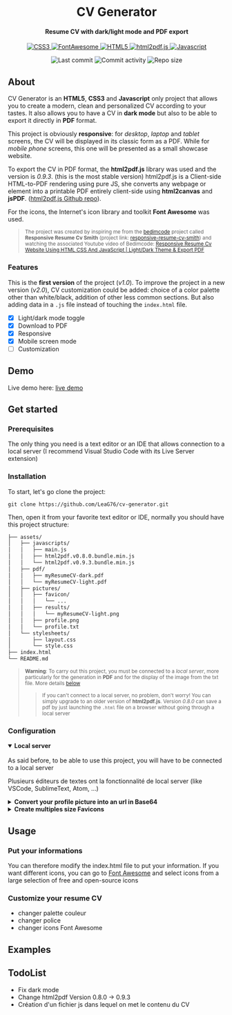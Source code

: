 <p align="center">
  <h1 align="center">CV Generator</h1>
  <h4 align="center">Resume CV with dark/light mode and PDF export</h4>
</p>

<p align="center">
  <a href="https://developer.mozilla.org/en-US/docs/Web/CSS">
    <img alt="CSS3" src="https://img.shields.io/badge/-CSS3-0068BA?style=flat&logo=css3&logoColor=white" />
  </a>

  <a href="https://fontawesome.com/">
    <img alt="FontAwesome" src="https://img.shields.io/badge/-Font_Awesome-2186DF?style=flat&logo=fontawesome&logoColor=white" />
  </a>

  <a href="https://developer.mozilla.org/en-US/docs/Glossary/HTML5">
    <img alt="HTML5" src="https://img.shields.io/badge/-HTML5-DD4D25?style=flat&logo=html5&logoColor=white" />
  </a>

  <a href="https://ekoopmans.github.io/html2pdf.js/">
    <img alt="html2pdf.js" src="https://img.shields.io/badge/-html2pdf.js-16866B?style=flat&logo=javascript&logoColor=white" />
  </a>
  
  <a href="https://developer.mozilla.org/en-US/docs/Web/JavaScript">
    <img alt="Javascript" src="https://img.shields.io/badge/-Javascript-EFD81D?style=flat&logo=javascript&logoColor=white" /> 
  </a> 
</p>

<p align="center">
  <img alt="Last commit" src="https://img.shields.io/github/last-commit/leag76/cv-generator?color=%23B5CDA3&logo=github&logoColor=white" />
  <img alt="Commit activity" src="https://img.shields.io/github/commit-activity/y/leag76/cv-generator?color=%23A76844&logo=github&logoColor=white" />
  <img alt="Repo size" src="https://img.shields.io/github/repo-size/leag76/cv-generator?color=%23C1AC95&logo=github&logoColor=white" />
</p>

## About

CV Generator is an **HTML5**, **CSS3** and **Javascript** only project that allows you to create a modern, clean and personalized CV according to your tastes. It also allows you to have a CV in **dark mode** but also to be able to export it directly in **PDF** format.

This project is obviously **responsive**: for *desktop*, *laptop* and *tablet* screens, the CV will be displayed in its classic form as a PDF. While for *mobile phone* screens, this one will be presented as a small showcase website.

To export the CV in PDF format, the **html2pdf.js** library was used and the version is *0.9.3*. (this is the most stable version) html2pdf.js is a Client-side HTML-to-PDF rendering using pure JS, she converts any webpage or element into a printable PDF entirely client-side using **html2canvas** and **jsPDF**. ([html2pdf.js Github repo](https://github.com/eKoopmans/html2pdf.js "Go to the html2pdf.js Github repo")).

For the icons, the Internet's icon library and toolkit **Font Awesome** was used.

> <sub>The project was created by inspiring me from the <a href="https://github.com/bedimcode">bedimcode</a> project called **Responsive Resume Cv Smith** (project link: <a href="https://github.com/bedimcode/responsive-resume-cv-smith">responsive-resume-cv-smith</a>) and watching the associated Youtube video of Bedimcode: <a href="https://www.youtube.com/watch?v=oYjseP_Qhv4">Responsive Resume Cv Website Using HTML CSS And JavaScript | Light/Dark Theme & Export PDF</a></sub>

### Features

This is the **first version** of the project (*v1.0*). To improve the project in a new version (*v2.0*), CV customization could be added: choice of a color palette other than white/black, addition of other less common sections. But also adding data in a `.js` file instead of touching the `index.html` file.

- [x] Light/dark mode toggle
- [x] Download to PDF
- [x] Responsive
- [x] Mobile screen mode
- [ ] Customization

## Demo

Live demo here: [live demo](https://leag76.github.io/cv-generator/ "Go to the live demo")

## Get started

### Prerequisites
The only thing you need is a text editor or an IDE that allows connection to a local server (I recommend Visual Studio Code with its Live Server extension)

### Installation

To start, let's go clone the project:

```
git clone https://github.com/LeaG76/cv-generator.git
```

Then, open it from your favorite text editor or IDE, normally you should have this project structure:

```bash
├── assets/
│   ├── javascripts/
│   │   ├── main.js
│   │   ├── html2pdf.v0.8.0.bundle.min.js
│   │   └── html2pdf.v0.9.3.bundle.min.js
│   ├── pdf/
│   │   ├── myResumeCV-dark.pdf
│   │   └── myResumeCV-light.pdf
│   ├── pictures/
│   │   ├── favicon/
│   │   │   └── ...
│   │   ├── results/
│   │   │   └── myResumeCV-light.png
│   │   ├── profile.png
│   │   └── profile.txt
│   └── stylesheets/
│       ├── layout.css
│       └── style.css
├── index.html
└── README.md
```

> <sub>**Warning**: To carry out this project, you must be connected to a *local server*, more particularly for the generation in **PDF** and for the display of the image from the txt file. More details [below](#configuration "Go to configuration")</sub>
>> <sub>If you can't connect to a local server, no problem, don't worry! You can simply upgrade to an older version of **html2pdf.js**. Version *0.8.0* can save a pdf by just launching the `.html` file on a browser without going through a local server</sub>

### Configuration

<details open>
  <summary><b>Local server</b></summary>
  <br>
  As said before, to be able to use this project, you will have to be connected to a local server
  
  Plusieurs éditeurs de textes ont la fonctionnalité de local server (like VSCode, SublimeText, Atom, ...)
</details>

<details close>
  <summary><b>Convert your profile picture into an url in Base64</b></summary>
  <br>

  Plusieurs façons :

  - Avec un serveur local (fichier main.js -> profile.txt)
  - Sans serveur local (mettre url directement dans la src de l'image dans le fichier .html)

  Convert your logo image to Base64 and replace this :

```html
<img src="assets/pictures/profile.png" alt="Icon picture" class="home_img">
```

by this :

```html
<img src="your_base64_url" alt="Icon picture" class="home_img">
```
</details>

<details close>
  <summary><b>Create multiples size Favicons</b></summary>
  <br>
</details>

## Usage

### Put your informations

You can therefore modify the index.html file to put your information. If you want different icons, you can go to [Font Awesome](https://fontawesome.com/search?m=free&o=r "Go to Font Awesome") and select icons from a large selection of free and open-source icons

### Customize your resume CV

- changer palette couleur
- changer police
- changer icons Font Awesome

## Examples

## TodoList

- Fix dark mode
- Change html2pdf Version 0.8.0 -> 0.9.3
- Création d'un fichier js dans lequel on met le contenu du CV
